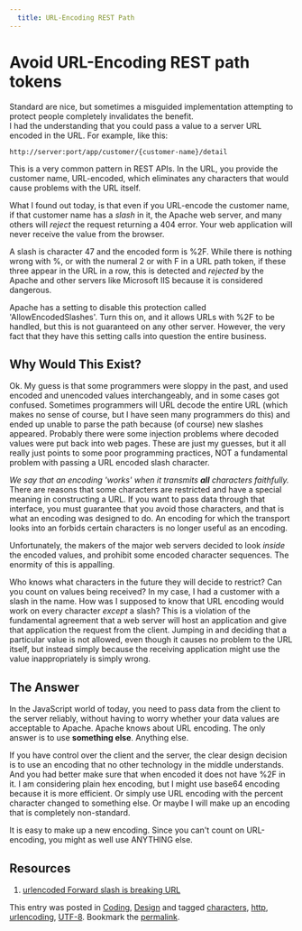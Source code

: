 ```yaml
---
  title: URL-Encoding REST Path
---
```

#  Avoid URL-Encoding REST path tokens

Standard are nice, but sometimes a misguided implementation attempting to protect people completely invalidates the benefit.  
I had the understanding that you could pass a value to a server URL encoded in the URL. For example, like this:

```
http://server:port/app/customer/{customer-name}/detail

```


This is a very common pattern in REST APIs. In the URL, you provide the customer name, URL-encoded, which eliminates any characters that would cause problems with the URL itself.  

What I found out today, is that even if you URL-encode the customer name, if that customer name has a _slash_ in it, the Apache web server, and many others will _reject_ the request returning a 404 error. Your web application will never receive the value from the browser.  

A slash is character 47 and the encoded form is %2F. While there is nothing wrong with %, or with the numeral 2 or with F in a URL path token, if these three appear in the URL in a row, this is detected and _rejected_ by the Apache and other servers like Microsoft IIS because it is considered dangerous.  

Apache has a setting to disable this protection called 'AllowEncodedSlashes'. Turn this on, and it allows URLs with %2F to be handled, but this is not guaranteed on any other server. However, the very fact that they have this setting calls into question the entire business.

## Why Would This Exist?

Ok. My guess is that some programmers were sloppy in the past, and used encoded and unencoded values interchangeably, and in some cases got confused. Sometimes programmers will URL decode the entire URL (which makes no sense of course, but I have seen many programmers do this) and ended up unable to parse the path because (of course) new slashes appeared. Probably there were some injection problems where decoded values were put back into web pages. These are just my guesses, but it all really just points to some poor programming practices, NOT a fundamental problem with passing a URL encoded slash character.  

_We say that an encoding 'works' when it transmits **all** characters faithfully._  
There are reasons that some characters are restricted and have a special meaning in constructing a URL. If you want to pass data through that interface, you must guarantee that you avoid those characters, and that is what an encoding was designed to do. An encoding for which the transport looks into an forbids certain characters is no longer useful as an encoding.  

Unfortunately, the makers of the major web servers decided to look _inside_ the encoded values, and prohibit some encoded character sequences. The enormity of this is appalling.  

Who knows what characters in the future they will decide to restrict? Can you count on values being received? In my case, I had a customer with a slash in the name. How was I supposed to know that URL encoding would work on every character _except_ a slash? This is a violation of the fundamental agreement that a web server will host an application and give that application the request from the client. Jumping in and deciding that a particular value is not allowed, even though it causes no problem to the URL itself, but instead simply because the receiving application might use the value inappropriately is simply wrong.

## The Answer

In the JavaScript world of today, you need to pass data from the client to the server reliably, without having to worry whether your data values are acceptable to Apache. Apache knows about URL encoding. The only answer is to use **something else**. Anything else.  

If you have control over the client and the server, the clear design decision is to use an encoding that no other technology in the middle understands. And you had better make sure that when encoded it does not have %2F in it. I am considering plain hex encoding, but I might use base64 encoding because it is more efficient. Or simply use URL encoding with the percent character changed to something else. Or maybe I will make up an encoding that is completely non-standard.  

It is easy to make up a new encoding. Since you can't count on URL-encoding, you might as well use ANYTHING else.

## Resources

1.  [urlencoded Forward slash is breaking URL](http://stackoverflow.com/questions/3235219/urlencoded-forward-slash-is-breaking-url)

This entry was posted in [Coding](https://agiletribe.purplehillsbooks.com/category/coding/), [Design](https://agiletribe.purplehillsbooks.com/category/design/) and tagged [characters](https://agiletribe.purplehillsbooks.com/tag/characters/), [http](https://agiletribe.purplehillsbooks.com/tag/http/), [urlencoding](https://agiletribe.purplehillsbooks.com/tag/urlencoding/), [UTF-8](https://agiletribe.purplehillsbooks.com/tag/utf-8/). Bookmark the [permalink](https://agiletribe.purplehillsbooks.com/2015/11/23/dont-use-url-encoding-in-rest-path-tokens/ "Permalink to Don't use URL-Encoding in REST path tokens").